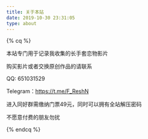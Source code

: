 ```yaml
---
title: 关于本站
date: 2019-10-30 23:31:05
type: about
---
```

{% cq %}

本站专门用于记录我收集的长手套恋物影片

购买影片或者交换原创作品的请联系

QQ: 651031529

Telegram：https://t.me/F_ReshN

进入同好群需缴纳门票49元，同时可以拥有全站解压密码

不愿意付费的朋友勿扰

{% endcq %}
